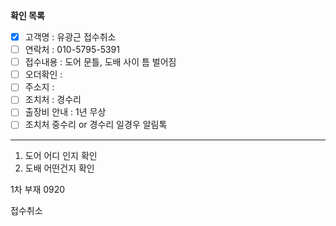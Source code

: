 **확인 목록**
- [x] 고객명 : 유광근 접수취소
- [ ] 연락처 : 010-5795-5391
- [ ] 접수내용 : 도어 문틀, 도배 사이 틈 벌어짐
- [ ] 오더확인 : 
- [ ] 주소지 : 
- [ ] 조치처 : 경수리
- [ ] 출장비 안내 : 1년 무상
- [ ] 조치처 중수리 or 경수리 일경우 알림톡

---
1. 도어 어디 인지 확인
2. 도배 어떤건지 확인

1차 부재 0920

접수취소
